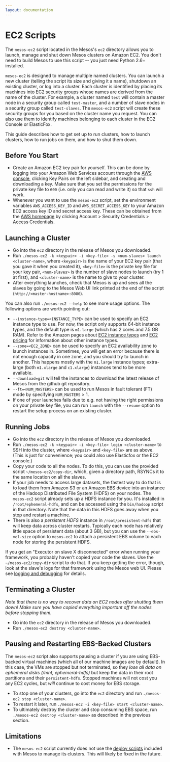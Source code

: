 ```yaml
---
layout: documentation
---
```


# EC2 Scripts

The `mesos-ec2` script located in the Mesos's `ec2` directory allows you to launch, manage and shut down Mesos clusters on Amazon EC2. You don't need to build Mesos to use this script -- you just need Python 2.6+ installed.

`mesos-ec2` is designed to manage multiple named clusters. You can launch a new cluster (telling the script its size and giving it a name), shutdown an existing cluster, or log into a cluster. Each cluster is identified by placing its machines into EC2 security groups whose names are derived from the name of the cluster. For example, a cluster named `test` will contain a master node in a security group called `test-master`, and a number of slave nodes in a security group called `test-slaves`. The `mesos-ec2` script will create these security groups for you based on the cluster name you request. You can also use them to identify machines belonging to each cluster in the EC2 Console or ElasticFox.

This guide describes how to get set up to run clusters, how to launch clusters, how to run jobs on them, and how to shut them down.

## Before You Start

* Create an Amazon EC2 key pair for yourself. This can be done by logging into your Amazon Web Services account through the [AWS console](http://aws.amazon.com/console/), clicking Key Pairs on the left sidebar, and creating and downloading a key. Make sure that you set the permissions for the private key file to `600` (i.e. only you can read and write it) so that `ssh` will work.
* Whenever you want to use the `mesos-ec2` script, set the environment variables `AWS_ACCESS_KEY_ID` and `AWS_SECRET_ACCESS_KEY` to your Amazon EC2 access key ID and secret access key. These can be obtained from the [AWS homepage](http://aws.amazon.com/) by clicking Account > Security Credentials > Access Credentials.

## Launching a Cluster

* Go into the `ec2` directory in the release of Mesos you downloaded.
* Run `./mesos-ec2 -k <keypair> -i <key-file> -s <num-slaves> launch <cluster-name>`, where `<keypair>` is the name of your EC2 key pair (that you gave it when you created it), `<key-file>` is the private key file for your key pair, `<num-slaves>` is the number of slave nodes to launch (try 1 at first), and `<cluster-name>` is the name to give to your cluster.
* After everything launches, check that Mesos is up and sees all the slaves by going to the Mesos Web UI link printed at the end of the script (`http://<master-hostname>:8080`).

You can also run `./mesos-ec2 --help` to see more usage options. The following options are worth pointing out:

* `--instance-type=<INSTANCE_TYPE>` can be used to specify an EC2 instance type to use. For now, the script only supports 64-bit instance types, and the default type is `m1.large` (which has 2 cores and 7.5 GB RAM). Refer to the Amazon pages about [EC2 instance types](http://aws.amazon.com/ec2/instance-types) and [EC2 pricing](http://aws.amazon.com/ec2/#pricing) for information about other instance types. 
* `--zone=<EC2_ZONE>` can be used to specify an EC2 availability zone to launch instances in. Sometimes, you will get an error because there is not enough capacity in one zone, and you should try to launch in another. This happens mostly with the `m1.large` instance types; extra-large (both `m1.xlarge` and `c1.xlarge`) instances tend to be more available.
* `--download=git` will tell the instances to download the latest release of Mesos from the github git repository.
* `--ft=<NUM_MASTERS>` can be used to run Mesos in fault tolerant (FT) mode by specifying `NUM_MASTERS` > 1.
* If one of your launches fails due to e.g. not having the right permissions on your private key file, you can run `launch` with the `--resume` option to restart the setup process on an existing cluster.

## Running Jobs

* Go into the `ec2` directory in the release of Mesos you downloaded.
* Run `./mesos-ec2 -k <keypair> -i <key-file> login <cluster-name>` to SSH into the cluster, where `<keypair>` and `<key-file>` are as above. (This is just for convenience; you could also use Elasticfox or the EC2 console.)
* Copy your code to all the nodes. To do this, you can use the provided script `~/mesos-ec2/copy-dir`, which, given a directory path, RSYNCs it to the same location on all the slaves.
* If your job needs to access large datasets, the fastest way to do that is to load them from Amazon S3 or an Amazon EBS device into an instance of the Hadoop Distributed File System (HDFS) on your nodes. The `mesos-ec2` script already sets up a HDFS instance for you. It's installed in `/root/ephemeral-hdfs`, and can be accessed using the `bin/hadoop` script in that directory. Note that the data in this HDFS goes away when you stop and restart a machine.
* There is also a _persistent HDFS_ instance in `/root/presistent-hdfs` that will keep data across cluster restarts. Typically each node has relatively little space of persistent data (about 3 GB), but you can use the `--ebs-vol-size` option to `mesos-ec2` to attach a persistent EBS volume to each node for storing the persistent HDFS.

If you get an "Executor on slave X disconnected" error when running your framework, you probably haven't copied your code the slaves. Use the `~/mesos-ec2/copy-dir` script to do that. If you keep getting the error, though, look at the slave's logs for that framework using the Mesos web UI. Please see [logging and debugging](logging-and-debugging.md) for details.

## Terminating a Cluster

_*Note that there is no way to recover data on EC2 nodes after shutting them down! Make sure you have copied everything important off the nodes before stopping them.*_

* Go into the `ec2` directory in the release of Mesos you downloaded.
* Run `./mesos-ec2 destroy <cluster-name>`.

## Pausing and Restarting EBS-Backed Clusters

The `mesos-ec2` script also supports pausing a cluster if you are using EBS-backed virtual machines (which all of our machine images are by default). In this case, the VMs are stopped but not terminated, so they _*lose all data on ephemeral disks (/mnt, ephemeral-hdfs)*_ but keep the data in their root partitions and their `persistent-hdfs`. Stopped machines will not cost you any EC2 cycles, but _*will*_ continue to cost money for EBS storage.

* To stop one of your clusters, go into the `ec2` directory and run `./mesos-ec2 stop <cluster-name>`.
* To restart it later, run `./mesos-ec2 -i <key-file> start <cluster-name>`.
* To ultimately destroy the cluster and stop consuming EBS space, run `./mesos-ec2 destroy <cluster-name>` as described in the previous section.

## Limitations

* The `mesos-ec2` script currently does not use the [deploy scripts](deploy-scripts.md) included with Mesos to manage its clusters. This will likely be fixed in the future.